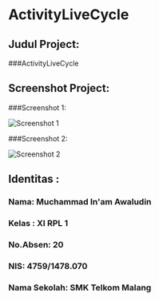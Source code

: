 # ActivityLiveCycle

## Judul Project:
 
 

###ActivityLiveCycle




    
    
    

## Screenshot Project:

###Screenshot 1:


![Screenshot 1](https://docs.google.com/uc?id=0Bxzv7ZNEpQLtanZwZllNZHdlN0k)




###Screenshot 2:


![Screenshot 2](https://docs.google.com/uc?id=0Bxzv7ZNEpQLtT2lZUHFyX25WNUE)




## Identitas :

###  Nama: Muchammad In'am Awaludin

###  Kelas : XI RPL 1

###  No.Absen: 20

###  NIS: 4759/1478.070

###  Nama Sekolah: SMK Telkom Malang
